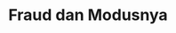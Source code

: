 ---
title: Fraud dan Modusnya
linkurl: https://kutt.it/AvXerM
fitur: lainlain
category: lainlain
createdTime : 25/01/2020
modifiedTime : 25/01/2020
topik: Tax Planning & Fraud
color: ffd33d
img: fraud.png
---
